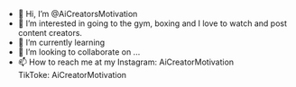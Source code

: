 - 👋 Hi, I’m @AiCreatorsMotivation
- 👀 I’m interested in going to the gym, boxing and I love to watch and post content creators. 
- 🌱 I’m currently learning 
- 💞️ I’m looking to collaborate on ...
- 📫 How to reach me at my Instagram: AiCreatorMotivation  
                           TikToke: AiCreatorMotivation 
<!---
AiCreatorsMotivation/AiCreatorsMotivation is a ✨ special ✨ repository because its `README.md` (this file) appears on your GitHub profile.
You can click the Preview link to take a look at your changes.
--->
